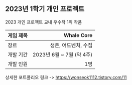 ## 2023년 1학기 개인 프로젝트
2023 개인 프로젝트 교내 우수작 1위 작품 <br>

| 게임 제목  | Whale Core |
| ------------- | -------------: |
| 장르  | 생존, 어드벤처, 수집  |
| 개발 기간  | 2023년 6월 ~ 7월 (약 4주)  |
| 개발 인원  | 1명  |

상세한 포트폴리오 링크 -> https://wonseok1112.tistory.com/11
